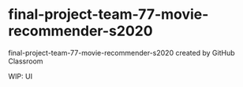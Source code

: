 # final-project-team-77-movie-recommender-s2020
final-project-team-77-movie-recommender-s2020 created by GitHub Classroom

WIP:
UI
